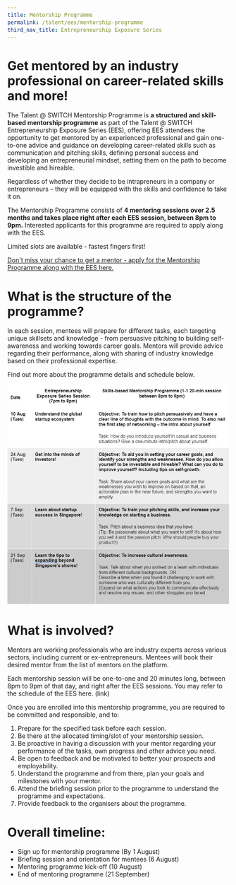 ```yaml
---
title: Mentorship Programme
permalink: /talent/ees/mentorship-programme
third_nav_title: Entrepreneurship Exposure Series
---
```

# Get mentored by an industry professional on career-related skills and more!
The Talent @ SWITCH Mentorship Programme is **a structured and skill-based mentorship programme** as part of the Talent @ SWITCH Entrepreneurship Exposure Series (EES), offering EES attendees the opportunity to get mentored by an experienced professional and gain one-to-one advice and guidance on developing career-related skills such as communication and pitching skills, defining personal success and developing an entrepreneurial mindset, setting them on the path to become investible and hireable. 

Regardless of whether they decide to be intrapreneurs in a company or entrepreneurs – they will be equipped with the skills and confidence to take it on.

The Mentorship Programme consists of **4 mentoring sessions over 2.5 months and takes place right after each EES session, between 8pm to 9pm.** Interested applicants for this programme are required to apply along with the EES. 

Limited slots are available - fastest fingers first! 

[Don't miss your chance to get a mentor - apply for  the Mentorship Programme along with the EES here.](https://bit.ly/367daDG)

# What is the structure of the programme?
In each session, mentees will prepare for different tasks, each targeting unique skillsets and knowledge - from persuasive pitching to building self-awareness and working towards career goals. Mentors will provide advice regarding their performance, along with sharing of industry knowledge based on their professional expertise. 

Find out more about the programme details and schedule below.

![Alt text for image on Isomer site](/images/mentorship%20programme%20schedule.JPG)

# What is involved?
Mentors are working professionals who are industry experts across various sectors, including current or ex-entrepreneurs. Mentees will book their desired mentor from the list of mentors on the platform.

Each mentorship session will be one-to-one and 20 minutes long, between 8pm to 9pm of that day, and right after the EES sessions. You may refer to the schedule of the EES here. (link)

Once you are enrolled into this mentorship programme, you are required to be committed and responsible, and to:

1.  Prepare for the specified task before each session.
2.  Be there at the allocated timing/slot of your mentorship session.
3.  Be proactive in having a discussion with your mentor regarding your performance of the tasks, own progress and other advice you need.
4.  Be open to feedback and be motivated to better your prospects and employability.
5.  Understand the programme and from there, plan your goals and milestones with your mentor.
6.  Attend the briefing session prior to the programme to understand the programme and expectations.
7.  Provide feedback to the organisers about the programme.

# Overall timeline:
* Sign up for mentorship programme (By 1 August)
* Briefing session and orientation for mentees (6 August)
* Mentoring programme kick-off (10 August)
* End of mentoring programme (21 September)
